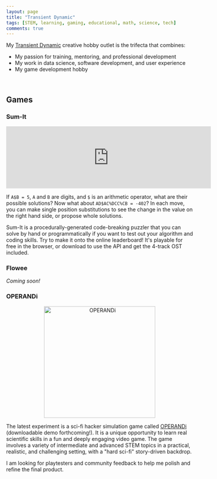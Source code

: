 ```yaml
---
layout: page
title: "Transient Dynamic"
tags: [STEM, learning, gaming, educational, math, science, tech]
comments: true
---
```


My [Transient Dynamic](https://transient-dynamic.itch.io/) creative hobby outlet is the trifecta that combines:

 - My passion for training, mentoring, and professional development
 - My work in data science, software development, and user experience
 - My game development hobby

<br>

## Games

### Sum-It

<iframe frameborder="0" src="https://itch.io/embed/3139741?bg_color=4b147e&amp;fg_color=aaaaaa&amp;link_color=e47c63&amp;border_color=743da7" width="552" height="167"><a href="https://transient-dynamic.itch.io/sum-it">Sum-It by transient-dynamic</a></iframe>

If `A$B = 5`, `A` and `B` are digits, and `$` is an arithmetic operator, what are their possible solutions? Now what about `AD$AC%DCC%CB = -402`? In each move, you can make single position substitutions to see the change in the value on the right hand side, or propose whole solutions.

Sum-It is a procedurally-generated code-breaking puzzler that you can solve by hand or programmatically if you want to test out your algorithm and coding skills. Try to make it onto the online leaderboard! It's playable for free in the browser, or download to use the API and get the 4-track OST included.

### Flowee

_Coming soon!_


### OPERANDi

<center><img src="{{site.baseurl}}/assets/OPERANDi5.png" alt="OPERANDi" height="300" width="300"></center>

The latest experiment is a sci-fi hacker simulation game called [OPERANDi](https://transient-dynamic.itch.io/operandi) (downloadable demo forthcoming!). It is a unique opportunity to learn real scientific skills in a fun and deeply engaging video game. The game involves a variety of intermediate and advanced STEM topics in a practical, realistic, and challenging setting, with a "hard sci-fi" story-driven backdrop. 

I am looking for playtesters and community feedback to help me polish and refine the final product.

<script async data-uid="7eae2d282e" src="https://transient-dynamic.ck.page/7eae2d282e/index.js"></script>
